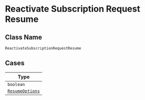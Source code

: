 
# Reactivate Subscription Request Resume

## Class Name

`ReactivateSubscriptionRequestResume`

## Cases

| Type |
|  --- |
| `boolean` |
| [`ResumeOptions`](../../../doc/models/resume-options.md) |

